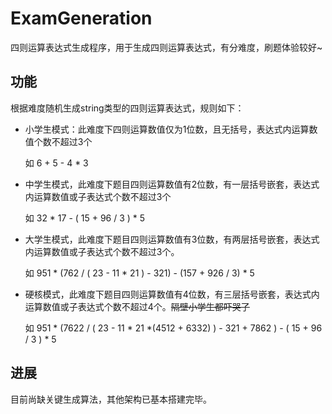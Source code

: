 # ExamGeneration
四则运算表达式生成程序，用于生成四则运算表达式，有分难度，刷题体验较好~

## 功能

根据难度随机生成string类型的四则运算表达式，规则如下：

- 小学生模式：此难度下四则运算数值仅为1位数，且无括号，表达式内运算数值个数不超过3个

  如 6 + 5 - 4 * 3 

- 中学生模式，此难度下题目四则运算数值有2位数，有一层括号嵌套，表达式内运算数值或子表达式个数不超过3个

  如 32 * 17 - ( 15 + 96 / 3 ) * 5

- 大学生模式，此难度下题目四则运算数值有3位数，有两层括号嵌套，表达式内运算数值或子表达式个数不超过3个。

  如  951 * (762 / ( 23 - 11 * 21 ) - 321) - (157 + 926 / 3) * 5

- 硬核模式，此难度下题目四则运算数值有4位数，有三层括号嵌套，表达式内运算数值或子表达式个数不超过4个。~~隔壁小学生都吓哭了~~

  如 951 * (7622 / ( 23 - 11 * 21 *(4512 + 6332) ) - 321 + 7862 ) - ( 15 + 96 / 3 ) * 5 



## 进展

目前尚缺关键生成算法，其他架构已基本搭建完毕。